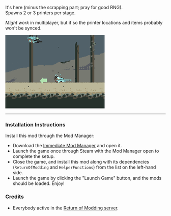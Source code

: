 It's here (minus the scrapping part; pray for good RNG).  
Spawns 2 or 3 printers per stage.  

*Might work* in multiplayer, but if so the printer locations and items probably won't be synced.

![Printer showcase](https://github.com/Klehrik/RoRR-Printers/blob/main/printer_showcase.gif)

---

### Installation Instructions

Install this mod through the Mod Manager:
* Download the [Immediate Mod Manager](https://thunderstore.io/c/risk-of-rain-returns/p/ReturnOfModding/ImmediateModManager) and open it.
* Launch the game once through Steam with the Mod Manager open to complete the setup.
* Close the game, and install this mod along with its dependencies (`ReturnOfModding` and `HelperFunctions`) from the list on the left-hand side.
* Launch the game by clicking the "Launch Game" button, and the mods should be loaded. Enjoy!


### Credits
* Everybody active in the [Return of Modding server](https://discord.gg/VjS57cszMq).